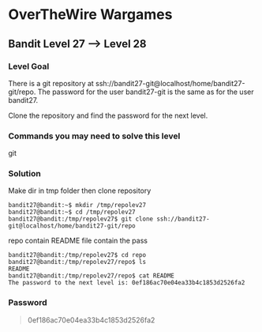# OverTheWire Wargames

## Bandit Level 27 --> Level 28
### Level Goal
There is a git repository at ssh://bandit27-git@localhost/home/bandit27-git/repo. The password for the user bandit27-git is the same as for the user bandit27.

Clone the repository and find the password for the next level.

### Commands you may need to solve this level
git

### Solution

Make dir in tmp folder then clone repository
```console
bandit27@bandit:~$ mkdir /tmp/repolev27
bandit27@bandit:~$ cd /tmp/repolev27
bandit27@bandit:/tmp/repolev27$ git clone ssh://bandit27-git@localhost/home/bandit27-git/repo
```

repo contain README file contain the pass
```console
bandit27@bandit:/tmp/repolev27$ cd repo
bandit27@bandit:/tmp/repolev27/repo$ ls
README
bandit27@bandit:/tmp/repolev27/repo$ cat README 
The password to the next level is: 0ef186ac70e04ea33b4c1853d2526fa2
```

### Password
> 0ef186ac70e04ea33b4c1853d2526fa2

  
